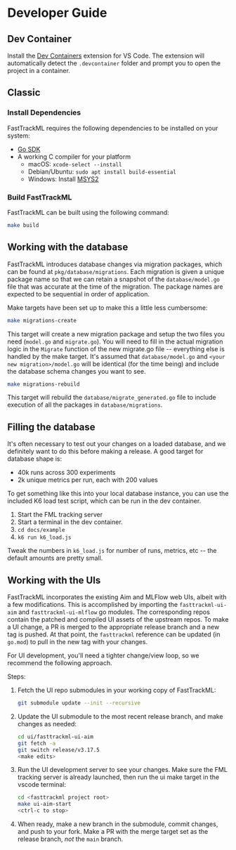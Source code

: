 # Developer Guide

## Dev Container

Install the [Dev Containers](
https://marketplace.visualstudio.com/items?itemName=ms-vscode-remote.remote-containers)
extension for VS Code. The extension will automatically detect the
`.devcontainer` folder and prompt you to open the project in a container.

## Classic

### Install Dependencies

FastTrackML requires the following dependencies to be installed on your system:

- [Go SDK](https://go.dev/dl/)
- A working C compiler for your platform
  - macOS: `xcode-select --install`
  - Debian/Ubuntu: `sudo apt install build-essential`
  - Windows: Install [MSYS2](https://www.msys2.org)

### Build FastTrackML

FastTrackML can be built using the following command:

```bash
make build
```

## Working with the database

FastTrackML introduces database changes via migration packages, which can be found
at `pkg/database/migrations`. Each migration is given a unique package name so that
we can retain a snapshot of the `database/model.go` file that was accurate at the time
of the migration. The package names are expected to be sequential in order of application.

Make targets have been set up to make this a little less cumbersome:
```bash
make migrations-create
```
This target will create a new migration package and setup the two files you need 
(`model.go` and `migrate.go`). You will need to fill in the actual migration logic
in the `Migrate` function of the new migrate.go file -- everything else is handled by
the make target. It's assumed that `database/model.go` and `<your new migration>/model.go`
will be identical (for the time being) and include the database schema changes you want to see.

```bash
make migrations-rebuild
```
This target will rebuild the `database/migrate_generated.go` file to include execution of all
the packages in `database/migrations`.

## Filling the database

It's often necessary to test out your changes on a loaded database, and we definitely want to do this
before making a release. A good target for database shape is:
* 40k runs across 300 experiments
* 2k unique metrics per run, each with 200 values

To get something like this into your local database instance, you can use the included K6
load test script, which can be run in the dev container.

1. Start the FML tracking server
2. Start a terminal in the dev container. 
3. `cd docs/example`
4. `k6 run k6_load.js`

Tweak the numbers in `k6_load.js` for number of runs, metrics, etc -- the default amounts are 
pretty small.

## Working with the UIs

FastTrackML incorporates the existing Aim and MLFlow web UIs, albeit
with a few modifications. This is accomplished by importing the
`fasttrackml-ui-aim` and `fasttrackml-ui-mlflow` go modules. The
corresponding repos contain the patched and compiled UI assets of the
upstream repos. To make a UI change, a PR is merged to the appropriate
release branch and a new tag is pushed. At that point, the
`fasttrackml` reference can be updated (in `go.mod`) to pull in the
new tag with your changes.

For UI development, you'll need a tighter change/view loop, so we recommend the
following approach.

Steps:

1. Fetch the UI repo submodules in your working copy of FastTrackML:

    ```bash
    git submodule update --init --recursive
    ```

2. Update the UI submodule to the most recent release branch, and make
   changes as needed:

    ```bash
    cd ui/fasttrackml-ui-aim
    git fetch -a
    git switch release/v3.17.5
    <make edits>
    ```

3. Run the UI development server to see your changes. Make sure the
   FML tracking server is already launched, then run the ui make
   target in the vscode terminal:

    ```bash
    cd <fasttrackml project root>
    make ui-aim-start
	<ctrl-c to stop>
    ```

4. When ready, make a new branch in the submodule, commit changes, and
   push to your fork. Make a PR with the merge target set as the
   release branch, _not_ the `main` branch.
